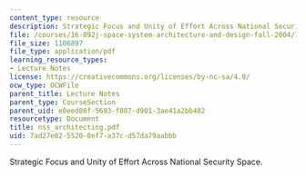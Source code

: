 ```yaml
---
content_type: resource
description: Strategic Focus and Unity of Effort Across National Security Space.
file: /courses/16-892j-space-system-architecture-and-design-fall-2004/7ad27e0255200ef7a37cd57da79aabbb_nss_architecting.pdf
file_size: 1106897
file_type: application/pdf
learning_resource_types:
- Lecture Notes
license: https://creativecommons.org/licenses/by-nc-sa/4.0/
ocw_type: OCWFile
parent_title: Lecture Notes
parent_type: CourseSection
parent_uid: e0eed86f-5693-f887-d901-3ae41a2bb482
resourcetype: Document
title: nss_architecting.pdf
uid: 7ad27e02-5520-0ef7-a37c-d57da79aabbb
---
```

Strategic Focus and Unity of Effort Across National Security Space.